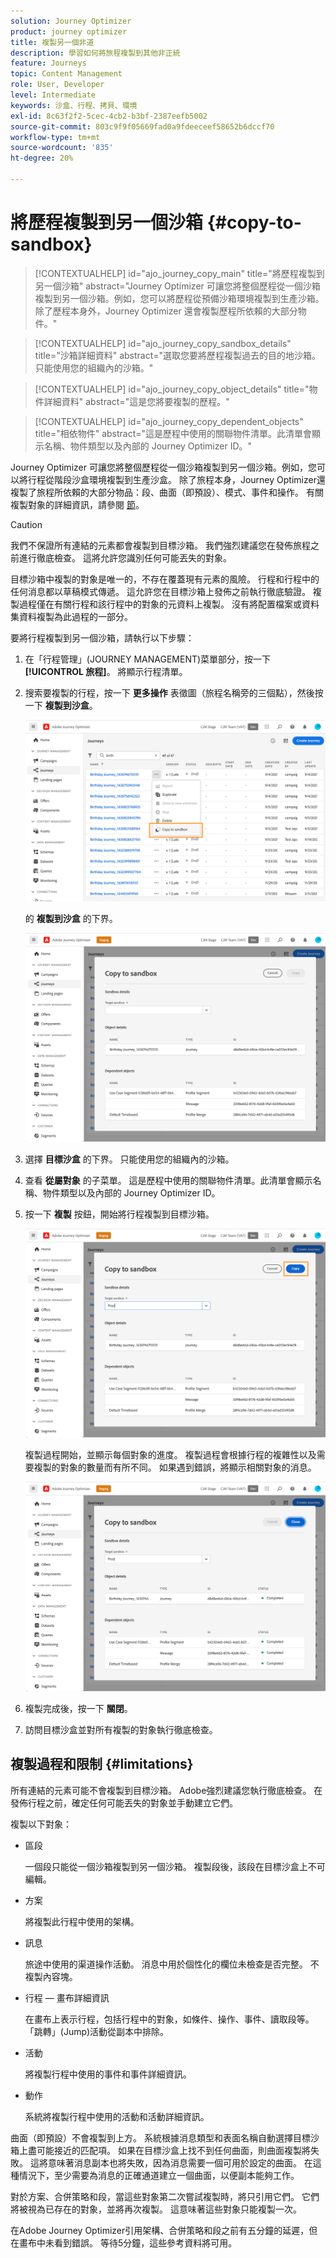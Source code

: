 ```yaml
---
solution: Journey Optimizer
product: journey optimizer
title: 複製另一個非道
description: 學習如何將旅程複製到其他非正統
feature: Journeys
topic: Content Management
role: User, Developer
level: Intermediate
keywords: 沙盒、行程、拷貝、環境
exl-id: 8c63f2f2-5cec-4cb2-b3bf-2387eefb5002
source-git-commit: 803c9f9f05669fad0a9fdeeceef58652b6dccf70
workflow-type: tm+mt
source-wordcount: '835'
ht-degree: 20%

---
```


# 將歷程複製到另一個沙箱 {#copy-to-sandbox}

>[!CONTEXTUALHELP]
>id="ajo_journey_copy_main"
>title="將歷程複製到另一個沙箱"
>abstract="Journey Optimizer 可讓您將整個歷程從一個沙箱複製到另一個沙箱。例如，您可以將歷程從預備沙箱環境複製到生產沙箱。除了歷程本身外，Journey Optimizer 還會複製歷程所依賴的大部分物件。"

>[!CONTEXTUALHELP]
>id="ajo_journey_copy_sandbox_details"
>title="沙箱詳細資料"
>abstract="選取您要將歷程複製過去的目的地沙箱。只能使用您的組織內的沙箱。"

>[!CONTEXTUALHELP]
>id="ajo_journey_copy_object_details"
>title="物件詳細資料"
>abstract="這是您將要複製的歷程。"

>[!CONTEXTUALHELP]
>id="ajo_journey_copy_dependent_objects"
>title="相依物件"
>abstract="這是歷程中使用的關聯物件清單。此清單會顯示名稱、物件類型以及內部的 Journey Optimizer ID。"

Journey Optimizer 可讓您將整個歷程從一個沙箱複製到另一個沙箱。例如，您可以將行程從階段沙盒環境複製到生產沙盒。 除了旅程本身，Journey Optimizer還複製了旅程所依賴的大部分物品：段、曲面（即預設）、模式、事件和操作。 有關複製對象的詳細資訊，請參閱 [節](#limitations)。

>[!CAUTION]
>
>我們不保證所有連結的元素都會複製到目標沙箱。 我們強烈建議您在發佈旅程之前進行徹底檢查。 這將允許您識別任何可能丟失的對象。

目標沙箱中複製的對象是唯一的，不存在覆蓋現有元素的風險。 行程和行程中的任何消息都以草稿模式傳遞。 這允許您在目標沙箱上發佈之前執行徹底驗證。 複製過程僅在有關行程和該行程中的對象的元資料上複製。 沒有將配置檔案或資料集資料複製為此過程的一部分。

要將行程複製到另一個沙箱，請執行以下步驟：

1. 在「行程管理」(JOURNEY MANAGEMENT)菜單部分，按一下 **[!UICONTROL 旅程]**。 將顯示行程清單。

2. 搜索要複製的行程，按一下 **更多操作** 表徵圖（旅程名稱旁的三個點），然後按一下 **複製到沙盒**。

   ![](assets/copy-sandbox1.png)

   的 **複製到沙盒** 的下界。

   ![](assets/copy-sandbox2.png)

3. 選擇 **目標沙盒** 的下界。 只能使用您的組織內的沙箱。

4. 查看 **從屬對象** 的子菜單。 這是歷程中使用的關聯物件清單。此清單會顯示名稱、物件類型以及內部的 Journey Optimizer ID。

5. 按一下 **複製** 按鈕，開始將行程複製到目標沙箱。

   ![](assets/copy-sandbox3.png)

   複製過程開始，並顯示每個對象的進度。 複製過程會根據行程的複雜性以及需要複製的對象的數量而有所不同。 如果遇到錯誤，將顯示相關對象的消息。

   ![](assets/copy-sandbox4.png)

6. 複製完成後，按一下 **關閉**。

7. 訪問目標沙盒並對所有複製的對象執行徹底檢查。

## 複製過程和限制 {#limitations}

所有連結的元素可能不會複製到目標沙箱。 Adobe強烈建議您執行徹底檢查。 在發佈行程之前，確定任何可能丟失的對象並手動建立它們。

複製以下對象：

* 區段

   一個段只能從一個沙箱複製到另一個沙箱。 複製段後，該段在目標沙盒上不可編輯。

* 方案

   將複製此行程中使用的架構。

* 訊息

   旅途中使用的渠道操作活動。 消息中用於個性化的欄位未檢查是否完整。 不複製內容塊。

* 行程 — 畫布詳細資訊

   在畫布上表示行程，包括行程中的對象，如條件、操作、事件、讀取段等。 「跳轉」(Jump)活動從副本中排除。

* 活動

   將複製行程中使用的事件和事件詳細資訊。

* 動作

   系統將複製行程中使用的活動和活動詳細資訊。

曲面（即預設）不會複製到上方。 系統根據消息類型和表面名稱自動選擇目標沙箱上盡可能接近的匹配項。 如果在目標沙盒上找不到任何曲面，則曲面複製將失敗。 這將意味著消息副本也將失敗，因為消息需要一個可用於設定的曲面。 在這種情況下，至少需要為消息的正確通道建立一個曲面，以便副本能夠工作。

對於方案、合併策略和段，當這些對象第二次嘗試複製時，將只引用它們。 它們將被視為已存在的對象，並將再次複製。 這意味著這些對象只能複製一次。

在Adobe Journey Optimizer引用架構、合併策略和段之前有五分鐘的延遲，但在畫布中未看到錯誤。 等待5分鐘，這些參考資料將可用。
